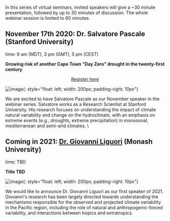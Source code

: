 In this series of virtual seminars, invited speakers will give a ~30 minute presentation, followed by up to 30 minutes of discussion. The whole webinar session is limited to 60 minutes.


## November 17th 2020: Dr.  Salvatore Pascale (Stanford University)
time: 9 am (MDT), 3 pm (GMT), 5 pm (CEST)

**Growing risk of another Cape Town “Day Zero” drought in the twenty-first century**

<div style="text-align:center;">
<a class="btn btn-success" href="https://large-ensemble.github.io/webinars/registration6">Register here</a>
</div>

![image](https://large-ensemble.github.io/salvatore.jpg){: style="float: left; width: 200px; padding-right: 10px"}

We are excited to have Salvatore Pascale as our November speaker in the webinar series. Salvatore works as a Research Scientist at Stanford University. His research focuses on understanding the impact of climate natural variability and change  on the hydroclimate, with an emphasis on extreme events (e.g., droughts, extreme precipitation) in monsoonal, mediterranean and semi-arid climates. \




## Coming in 2021: [Dr.  Giovanni Liguori](http://gianni.geosci.monash.edu/) (Monash University)
time: TBD

**Title TBD**

![image](https://large-ensemble.github.io/GiovanniLiguori_photo.jpg){: style="float: left; width: 200px; padding-right: 10px"}

We would like to announce Dr. Giovanni Liguori as our first speaker of 2021. Giovanni's research has been largely directed towards understanding the mechanisms responsible for the observed and projected climate variability in the Pacific region, including the role of natural and anthropogenic-forced variability, and interactions between tropics and extratropics. 
